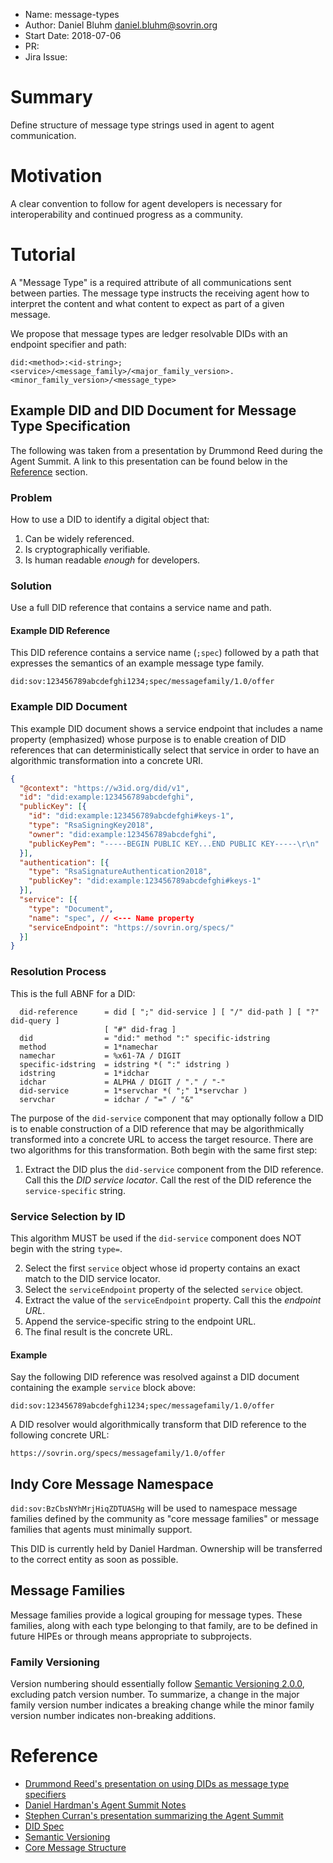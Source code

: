 - Name: message-types
- Author: Daniel Bluhm <daniel.bluhm@sovrin.org>
- Start Date: 2018-07-06
- PR:
- Jira Issue:

# Summary
[summary]: #summary

Define structure of message type strings used in agent to agent communication.

# Motivation
[motivation]: #motivation

A clear convention to follow for agent developers is necessary for interoperability and continued progress as a
community.

# Tutorial
[tutorial]: #tutorial

A "Message Type" is a required attribute of all communications sent between parties. The message type instructs the
receiving agent how to interpret the content and what content to expect as part of a given message.

We propose that message types are ledger resolvable DIDs with an endpoint specifier and path:

```
did:<method>:<id-string>;<service>/<message_family>/<major_family_version>.<minor_family_version>/<message_type>
```

## Example DID and DID Document for Message Type Specification

The following was taken from a presentation by Drummond Reed during the Agent Summit. A link to this presentation can be
found below in the [Reference](#reference) section.

### Problem
How to use a DID to identify a digital object that:

1. Can be widely referenced.
2. Is cryptographically verifiable.
3. Is human readable *enough* for developers.

### Solution
Use a full DID reference that contains a service name and path.

#### Example DID Reference
This DID reference contains a service name (`;spec`) followed by a path that expresses the semantics of an example
message type family.

```
did:sov:123456789abcdefghi1234;spec/messagefamily/1.0/offer
```

### Example DID Document
This example DID document shows a service endpoint that includes a name property (emphasized) whose purpose is to enable
creation of DID references that can deterministically select that service in order to have an algorithmic transformation
into a concrete URI.

```json
{
  "@context": "https://w3id.org/did/v1",
  "id": "did:example:123456789abcdefghi",
  "publicKey": [{
    "id": "did:example:123456789abcdefghi#keys-1",
    "type": "RsaSigningKey2018",
    "owner": "did:example:123456789abcdefghi",
    "publicKeyPem": "-----BEGIN PUBLIC KEY...END PUBLIC KEY-----\r\n"
  }],
  "authentication": [{
    "type": "RsaSignatureAuthentication2018",
    "publicKey": "did:example:123456789abcdefghi#keys-1"
  }],
  "service": [{
    "type": "Document",
    "name": "spec", // <--- Name property
    "serviceEndpoint": "https://sovrin.org/specs/"
  }]
}
```

### Resolution Process
This is the full ABNF for a DID:

```ABNF
  did-reference      = did [ ";" did-service ] [ "/" did-path ] [ "?" did-query ]
                     [ "#" did-frag ]
  did                = "did:" method ":" specific-idstring
  method             = 1*namechar
  namechar           = %x61-7A / DIGIT
  specific-idstring  = idstring *( ":" idstring )
  idstring           = 1*idchar
  idchar             = ALPHA / DIGIT / "." / "-"
  did-service        = 1*servchar *( ";" 1*servchar )
  servchar           = idchar / "=" / "&"
```

The purpose of the `did-service` component that may optionally follow a DID is to enable construction of a DID reference
that may be algorithmically transformed into a concrete URL to access the target resource. There are two algorithms for
this transformation. Both begin with the same first step:

1. Extract the DID plus the `did-service` component from the DID reference. Call this the *DID service locator*. Call
   the rest of the DID reference the `service-specific` string.

### Service Selection by ID
This algorithm MUST be used if the `did-service` component does NOT begin with the string `type=`.

2. Select the first `service` object whose id property contains an exact match to the DID service locator.
3. Select the `serviceEndpoint` property of the selected `service` object.
4. Extract the value of the `serviceEndpoint` property. Call this the *endpoint URL*.
5. Append the service-specific string to the endpoint URL.
6. The final result is the concrete URL.

#### Example
Say the following DID reference was resolved against a DID document containing the example `service` block above:

```
did:sov:123456789abcdefghi1234;spec/messagefamily/1.0/offer
```

A DID resolver would algorithmically transform that DID reference to the following concrete URL:

```
https://sovrin.org/specs/messagefamily/1.0/offer
```

## Indy Core Message Namespace
`did:sov:BzCbsNYhMrjHiqZDTUASHg` will be used to namespace message families defined by the community as "core message
families" or message families that agents must minimally support.

This DID is currently held by Daniel Hardman. Ownership will be transferred to the correct entity as soon as possible.

## Message Families
Message families provide a logical grouping for message types. These families, along with each type belonging to that
family, are to be defined in future HIPEs or through means appropriate to subprojects.

### Family Versioning
Version numbering should essentially follow [Semantic Versioning 2.0.0](https://semver.org/), excluding patch version
number. To summarize, a change in the major family version number indicates a breaking change while the minor family
version number indicates non-breaking additions.

# Reference
[reference]: #reference
- [Drummond Reed's presentation on using DIDs as message type specifiers](https://docs.google.com/document/d/1t-AsCPjvERBZq9l-iXn2xffJwlNfFoQhktfIaMFjN-c/edit#heading=h.x1wbqftasrx2)
- [Daniel Hardman's Agent Summit Notes](http://bit.ly/2KkdWjE)
- [Stephen Curran's presentation summarizing the Agent Summit](https://docs.google.com/presentation/d/1l-po2IKVhXZHKlgpLba2RGq0Md9Rf19lDLEXMKwLdco/edit)
- [DID Spec](https://w3c-ccg.github.io/did-spec/)
- [Semantic Versioning](https://semver.org)
- [Core Message Structure](https://github.com/hyperledger/indy-hipe/pull/17)
